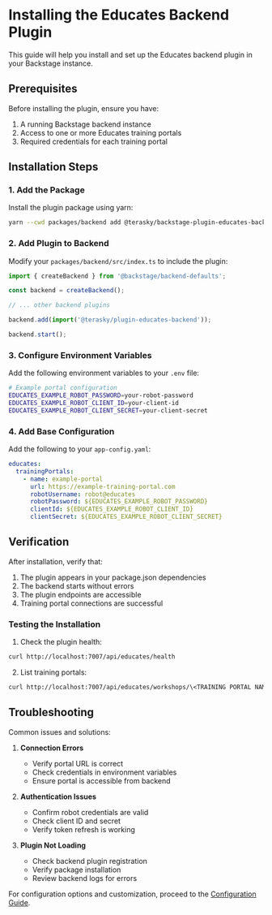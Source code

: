 # Installing the Educates Backend Plugin

This guide will help you install and set up the Educates backend plugin in your Backstage instance.

## Prerequisites

Before installing the plugin, ensure you have:

1. A running Backstage backend instance
2. Access to one or more Educates training portals
3. Required credentials for each training portal

## Installation Steps

### 1. Add the Package

Install the plugin package using yarn:

```bash
yarn --cwd packages/backend add @terasky/backstage-plugin-educates-backend
```

### 2. Add Plugin to Backend

Modify your `packages/backend/src/index.ts` to include the plugin:

```typescript
import { createBackend } from '@backstage/backend-defaults';

const backend = createBackend();

// ... other backend plugins

backend.add(import('@terasky/plugin-educates-backend'));

backend.start();
```

### 3. Configure Environment Variables

Add the following environment variables to your `.env` file:

```bash
# Example portal configuration
EDUCATES_EXAMPLE_ROBOT_PASSWORD=your-robot-password
EDUCATES_EXAMPLE_ROBOT_CLIENT_ID=your-client-id
EDUCATES_EXAMPLE_ROBOT_CLIENT_SECRET=your-client-secret
```

### 4. Add Base Configuration

Add the following to your `app-config.yaml`:

```yaml
educates:
  trainingPortals:
    - name: example-portal
      url: https://example-training-portal.com
      robotUsername: robot@educates
      robotPassword: ${EDUCATES_EXAMPLE_ROBOT_PASSWORD}
      clientId: ${EDUCATES_EXAMPLE_ROBOT_CLIENT_ID}
      clientSecret: ${EDUCATES_EXAMPLE_ROBOT_CLIENT_SECRET}
```

## Verification

After installation, verify that:

1. The plugin appears in your package.json dependencies
2. The backend starts without errors
3. The plugin endpoints are accessible
4. Training portal connections are successful

### Testing the Installation

1. Check the plugin health:
```bash
curl http://localhost:7007/api/educates/health
```

2. List training portals:
```bash
curl http://localhost:7007/api/educates/workshops/\<TRAINING PORTAL NAME\>/
```

## Troubleshooting

Common issues and solutions:

1. **Connection Errors**
    - Verify portal URL is correct
    - Check credentials in environment variables
    - Ensure portal is accessible from backend

2. **Authentication Issues**
    - Confirm robot credentials are valid
    - Check client ID and secret
    - Verify token refresh is working

3. **Plugin Not Loading**
    - Check backend plugin registration
    - Verify package installation
    - Review backend logs for errors

For configuration options and customization, proceed to the [Configuration Guide](./configure.md).
